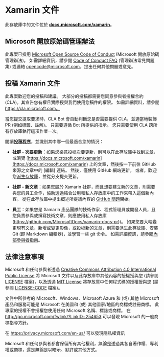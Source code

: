# <a name="xamarin-documentation"></a>Xamarin 文件

此存放庫中的文件位於 [**docs.microsoft.com/xamarin**](https://docs.microsoft.com/xamarin)。

## <a name="microsoft-open-source-code-of-conduct"></a>Microsoft 開放原始碼管理辦法

此專案已採用 [Microsoft Open Source Code of Conduct](https://opensource.microsoft.com/codeofconduct/) (Microsoft 開放原始碼管理辦法)。
如需詳細資訊，請參閱 [Code of Conduct FAQ](https://opensource.microsoft.com/codeofconduct/faq/) (管理辦法常見問題集) 或連絡 [opencode@microsoft.com](mailto:opencode@microsoft.com)，提出任何其他問題或意見。

## <a name="contribute-to-xamarin-documentation"></a>投稿 Xamarin 文件

此專案歡迎您的投稿和建議。  大部分的投稿都需要您同意參與者授權合約 (CLA)，其宣告您有權且實際授與我們使用您稿件的權限。 如需詳細資料，請參閱 https://cla.microsoft.com。

當您提交提取要求時，CLA Bot 會自動判斷您是否需要提供 CLA，並適當地裝飾 PR (例如標籤、註解)。 只需要遵循 Bot 所提供的指示。 您只需要使用 CLA 跨所有存放庫執行這項作業一次。

閱讀[**投稿程序**](CONTRIBUTING.md)，並識別其中哪一個最適合您的情況：

* **社群 - 次要更新**：如果您樂意投稿次要更新，則可以在此存放庫中找到文章，或瀏覽 [https://docs.microsoft.com/xamarin](https://docs.microsoft.com/xamarin) 上的文章，然後按一下前往 GitHub 來源之文章中的 [編輯] 連結。 然後，僅使用 GitHub 網站更新。 或者，歡迎您[派生存放庫](CONTRIBUTING.md)，並從分支提交更新。

* **社群 - 新文章**：如果您屬於 Xamarin 社群，而且想要建立新的文章，則需要與您的員工合作，協助透過結合公用和私人存放庫中的工作來帶入這個新內容。 從在此存放庫中提出概述所提議內容的 [GitHub 問題](https://github.com/MicrosoftDocs/xamarin-docs/issues)開始。

* **員工**：如果您是 Xamarin 產品團隊的技術作家、程式管理員或開發人員，且您負責參與或撰寫技術文章，則應使用私人存放庫 (https://github.com/MicrosoftDocs/xamarin-docs-pr))。 如果您要大幅變更現有文章、新增或變更影像，或投稿新的文章，則需要派生此存放庫、安裝 Git (即 Markdown 編輯器)，並學習一些 git 命令。 如需詳細資訊，請參閱[內部參與者指南](https://review.docs.microsoft.com/help/contribute/?branch=master)。

## <a name="legal-notices"></a>法律注意事項

Microsoft 和任何參與者透過 [Creative Commons Attribution 4.0 International Public License](https://creativecommons.org/licenses/by/4.0/legalcode) 將 Microsoft 文件以及此存放庫中其他內容的授權授與您 (請參閱 [LICENSE](LICENSE) 檔案)，以及透過 [MIT License](https://opensource.org/licenses/MIT) 將存放庫中任何程式碼的授權授與您 (請參閱 [LICENSE-CODE](LICENSE-CODE) 檔案)。

文件中所參考的 Microsoft、Windows、Microsoft Azure 和 (或) 其他 Microsoft 產品和服務可能是 Microsoft 在美國和 (或) 其他國家/地區的商標或註冊商標。
此專案的授權不會授權您使用任何 Microsoft 名稱、標誌或商標。
在 http://go.microsoft.com/fwlink/?LinkID=254653 可以發現 Microsoft 的一般商標指導方針。

在 https://privacy.microsoft.com/en-us/ 可以發現隱私權資訊

Microsoft 和任何參與者都會保留所有其他權利，無論是透過其各自著作權、專利權或商標，還是無論是以暗示、默許或其他方式。

